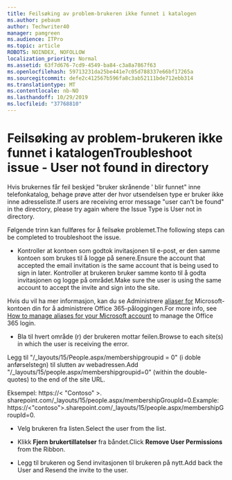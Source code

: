 ```yaml
---
title: Feilsøking av problem-brukeren ikke funnet i katalogen
ms.author: pebaum
author: Techwriter40
manager: pamgreen
ms.audience: ITPro
ms.topic: article
ROBOTS: NOINDEX, NOFOLLOW
localization_priority: Normal
ms.assetid: 63f7d676-7cd9-4549-ba84-c3a8a7867f63
ms.openlocfilehash: 59713231da25be441e7c05d788337e66bf17265a
ms.sourcegitcommit: defe2c412567b596fa8c3ab52111bde712ebb314
ms.translationtype: MT
ms.contentlocale: nb-NO
ms.lasthandoff: 10/29/2019
ms.locfileid: "37768810"
---
```

# <a name="troubleshoot-issue---user-not-found-in-directory"></a><span data-ttu-id="a9450-102">Feilsøking av problem-brukeren ikke funnet i katalogen</span><span class="sxs-lookup"><span data-stu-id="a9450-102">Troubleshoot issue - User not found in directory</span></span>

<span data-ttu-id="a9450-103">Hvis brukernes får feil beskjed "bruker skrånende ' blir funnet" inne telefonkatalog, behage prøve atter der hvor utsendelsen type er bruker ikke inne adresseliste.</span><span class="sxs-lookup"><span data-stu-id="a9450-103">If users are receiving error message "user can't be found" in the directory, please try again where the Issue Type is User not in directory.</span></span>

<span data-ttu-id="a9450-104">Følgende trinn kan fullføres for å feilsøke problemet.</span><span class="sxs-lookup"><span data-stu-id="a9450-104">The following steps can be completed to troubleshoot the issue.</span></span>

- <span data-ttu-id="a9450-105">Kontroller at kontoen som godtok invitasjonen til e-post, er den samme kontoen som brukes til å logge på senere.</span><span class="sxs-lookup"><span data-stu-id="a9450-105">Ensure the account that accepted the email invitation is the same account that is being used to sign in later.</span></span> <span data-ttu-id="a9450-106">Kontroller at brukeren bruker samme konto til å godta invitasjonen og logge på området.</span><span class="sxs-lookup"><span data-stu-id="a9450-106">Make sure the user is using the same account to accept the invite and sign into the site.</span></span> 

<span data-ttu-id="a9450-107">Hvis du vil ha mer informasjon, kan du se Administrere [aliaser for</a> Microsoft-kontoen din for å administrere Office 365-påloggingen](https://support.microsoft.com/help/12407/microsoft-account-how-to-manage-aliases).</span><span class="sxs-lookup"><span data-stu-id="a9450-107">For more info, see [How to manage aliases for your Microsoft account</a> to manage the Office 365 login](https://support.microsoft.com/help/12407/microsoft-account-how-to-manage-aliases).</span></span> 

- <span data-ttu-id="a9450-108">Bla til hvert område (r) der brukeren mottar feilen.</span><span class="sxs-lookup"><span data-stu-id="a9450-108">Browse to each site(s) in which the user is receiving the error.</span></span> 

<span data-ttu-id="a9450-109">Legg til "/_layouts/15/People.aspx/membershipgroupid = 0" (i doble anførselstegn) til slutten av webadressen.</span><span class="sxs-lookup"><span data-stu-id="a9450-109">Add "/_layouts/15/people.aspx/membershipgroupid=0" (within the double-quotes) to the end of the site URL.</span></span> 

<span data-ttu-id="a9450-110">Eksempel: https://< "Contoso" >. sharepoint.com/_layouts/15/people.aspx/membershipGroupId=0.</span><span class="sxs-lookup"><span data-stu-id="a9450-110">Example: https://<"contoso">.sharepoint.com/_layouts/15/people.aspx/membershipGroupId=0.</span></span>

- <span data-ttu-id="a9450-111">Velg brukeren fra listen.</span><span class="sxs-lookup"><span data-stu-id="a9450-111">Select the user from the list.</span></span>

- <span data-ttu-id="a9450-112">Klikk **Fjern brukertillatelser** fra båndet.</span><span class="sxs-lookup"><span data-stu-id="a9450-112">Click **Remove User Permissions** from the Ribbon.</span></span> 
-  <span data-ttu-id="a9450-113">Legg til brukeren og Send invitasjonen til brukeren på nytt.</span><span class="sxs-lookup"><span data-stu-id="a9450-113">Add back the User and Resend the invite to the user.</span></span>

